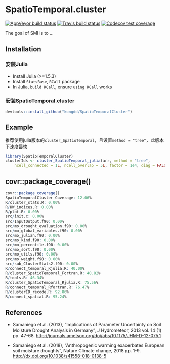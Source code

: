 
<!-- README.md is generated from README.Rmd. Please edit that file -->

# SpatioTemporal.cluster

<!-- badges: start -->

[![AppVeyor build
status](https://ci.appveyor.com/api/projects/status/github/kongdd/heatwave?branch=master&svg=true)](https://ci.appveyor.com/project/kongdd/heatwave)
[![Travis build
status](https://travis-ci.org/kongdd/heatwave.svg?branch=master)](https://travis-ci.org/kongdd/heatwave)
[![Codecov test
coverage](https://codecov.io/gh/kongdd/heatwave/branch/master/graph/badge.svg)](https://codecov.io/gh/kongdd/heatwave?branch=master)
<!-- badges: end -->

The goal of SMI is to …

## Installation

### 安装Julia

  - Install Julia (\>=1.5.3)
  - Install `StatsBase`, `RCall` package
  - In Julia, `build RCall`, ensure `using RCall` works

### 安装SpatioTemporal.cluster

``` r
devtools::install_github("kongdd/SpatioTemporalCluster")
```

## Example

推荐使用julia版本的`cluster_SpatioTemporal`，且设置`method = "tree"`，此版本下速度最快

``` r
library(SpatioTemporalCluster)
clusterIds <- cluster_SpatioTemporal_julia(arr, method = "tree",
    ncell_connected = 1L, ncell_overlap = 5L, factor = 1e4, diag = FALSE) 
```

## covr::package_coverage()

```R
covr::package_coverage()
SpatioTemporalCluster Coverage: 12.06%
R/cluster_stats.R: 0.00%
R/HW_indices.R: 0.00%
R/plot.R: 0.00%
src/init.c: 0.00%
src/InputOutput.f90: 0.00%
src/mo_drought_evaluation.f90: 0.00%
src/mo_global_variables.f90: 0.00%
src/mo_julian.f90: 0.00%
src/mo_kind.f90: 0.00%
src/mo_percentile.f90: 0.00%
src/mo_sort.f90: 0.00%
src/mo_utils.f90: 0.00%
src/mo_weight.f90: 0.00%
src/sub_ClusterStats2.f90: 0.00%
R/connect_temporal_Rjulia.R: 40.00%
R/cluster_SpatioTemporal_Fortran.R: 40.82%
R/tools.R: 46.34%
R/cluster_SpatioTemporal_Rjulia.R: 75.56%
R/connect_temporal_Rfortran.R: 76.47%
R/clusterID_recode.R: 92.86%
R/connect_spatial.R: 95.24%
```

## References

  - Samaniego et al. (2013), “Implications of Parameter Uncertainty on
    Soil Moisture Drought Analysis in Germany”, J Hydrometeor, 2013
    vol. 14 (1) pp. 47-68.
    <http://journals.ametsoc.org/doi/abs/10.1175/JHM-D-12-075.1>

  - Samaniego et al. (2018), “Anthropogenic warming exacerbates European
    soil moisture droughts”, Nature Climate change, 2018 pp. 1-9.
    <http://dx.doi.org/10.1038/s41558-018-0138-5>
